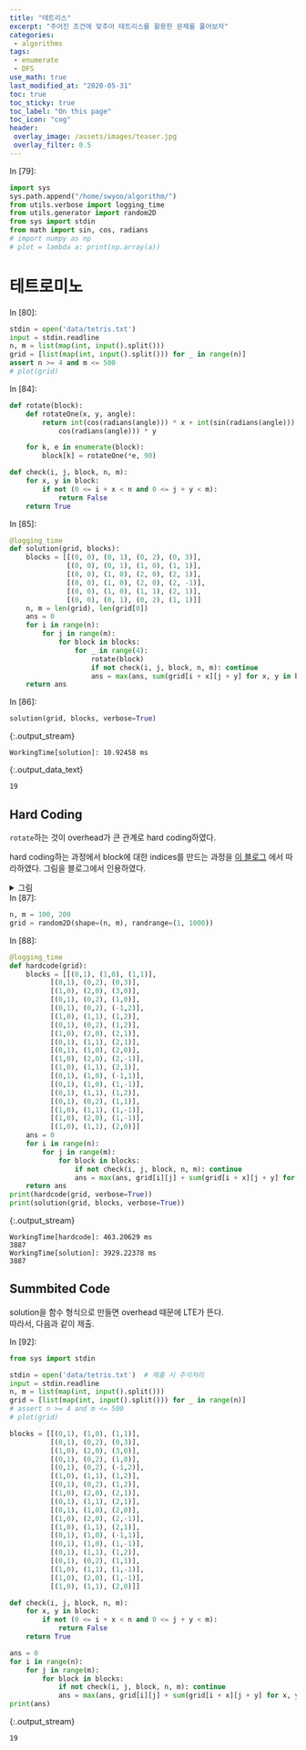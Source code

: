 ```yaml
---
title: "테트리스"
excerpt: "주어진 조건에 맞추어 테트리스를 활용한 문제를 풀어보자"
categories:
 - algorithms
tags:
 - enumerate
 - DFS
use_math: true
last_modified_at: "2020-05-31"
toc: true
toc_sticky: true
toc_label: "On this page"
toc_icon: "cog"
header:
 overlay_image: /assets/images/teaser.jpg
 overlay_filter: 0.5
---
```


<div class="prompt input_prompt">
In&nbsp;[79]:
</div>

<div class="input_area" markdown="1">

```python
import sys
sys.path.append("/home/swyoo/algorithm/")
from utils.verbose import logging_time
from utils.generator import random2D
from sys import stdin
from math import sin, cos, radians
# import numpy as np
# plot = lambda a: print(np.array(a))
```

</div>

# 테트로미노

<div class="prompt input_prompt">
In&nbsp;[80]:
</div>

<div class="input_area" markdown="1">

```python
stdin = open('data/tetris.txt')
input = stdin.readline
n, m = list(map(int, input().split()))
grid = [list(map(int, input().split())) for _ in range(n)]
assert n >= 4 and m <= 500
# plot(grid)
```

</div>

<div class="prompt input_prompt">
In&nbsp;[84]:
</div>

<div class="input_area" markdown="1">

```python
def rotate(block):
    def rotateOne(x, y, angle):
        return int(cos(radians(angle))) * x + int(sin(radians(angle))) * y, - int(sin(radians(angle))) * x + int(
            cos(radians(angle))) * y

    for k, e in enumerate(block):
        block[k] = rotateOne(*e, 90)

def check(i, j, block, n, m):
    for x, y in block:
        if not (0 <= i + x < n and 0 <= j + y < m):
            return False
    return True
```

</div>

<div class="prompt input_prompt">
In&nbsp;[85]:
</div>

<div class="input_area" markdown="1">

```python
@logging_time
def solution(grid, blocks):
    blocks = [[(0, 0), (0, 1), (0, 2), (0, 3)],
              [(0, 0), (0, 1), (1, 0), (1, 1)],
              [(0, 0), (1, 0), (2, 0), (2, 1)],
              [(0, 0), (1, 0), (2, 0), (2, -1)],
              [(0, 0), (1, 0), (1, 1), (2, 1)],
              [(0, 0), (0, 1), (0, 2), (1, 1)]]
    n, m = len(grid), len(grid[0])
    ans = 0
    for i in range(n):
        for j in range(m):
            for block in blocks:
                for _ in range(4):
                    rotate(block)
                    if not check(i, j, block, n, m): continue
                    ans = max(ans, sum(grid[i + x][j + y] for x, y in block))
    return ans
```

</div>

<div class="prompt input_prompt">
In&nbsp;[86]:
</div>

<div class="input_area" markdown="1">

```python
solution(grid, blocks, verbose=True)
```

</div>

{:.output_stream}

```
WorkingTime[solution]: 10.92458 ms

```




{:.output_data_text}

```
19
```



## Hard Coding

`rotate`하는 것이 overhead가 큰 관계로 hard coding하였다. 

hard coding하는 과정에서 block에 대한 indices를 만드는 과정을 [이 블로그](https://rebas.kr/792) 에서 따라하였다. 
그림을 블로그에서 인용하였다. 
<details> <summary> 그림 </summary>
    <p> 19가지 경우의 수가 있다.</p>
    <img src= "https://img1.daumcdn.net/thumb/R1280x0/?scode=mtistory2&fname=http%3A%2F%2Fcfile2.uf.tistory.com%2Fimage%2F99D6FE375C83EA532A613B" width="300">
</details>

<div class="prompt input_prompt">
In&nbsp;[87]:
</div>

<div class="input_area" markdown="1">

```python
n, m = 100, 200
grid = random2D(shape=(n, m), randrange=(1, 1000))
```

</div>

<div class="prompt input_prompt">
In&nbsp;[88]:
</div>

<div class="input_area" markdown="1">

```python
@logging_time
def hardcode(grid):
    blocks = [[(0,1), (1,0), (1,1)],
          [(0,1), (0,2), (0,3)],
          [(1,0), (2,0), (3,0)],
          [(0,1), (0,2), (1,0)],
          [(0,1), (0,2), (-1,2)],
          [(1,0), (1,1), (1,2)],
          [(0,1), (0,2), (1,2)],
          [(1,0), (2,0), (2,1)],
          [(0,1), (1,1), (2,1)],
          [(0,1), (1,0), (2,0)],
          [(1,0), (2,0), (2,-1)],
          [(1,0), (1,1), (2,1)],
          [(0,1), (1,0), (-1,1)],
          [(0,1), (1,0), (1,-1)],
          [(0,1), (1,1), (1,2)],
          [(0,1), (0,2), (1,1)],
          [(1,0), (1,1), (1,-1)],
          [(1,0), (2,0), (1,-1)],
          [(1,0), (1,1), (2,0)]]
    ans = 0
    for i in range(n):
        for j in range(m):
            for block in blocks:
                if not check(i, j, block, n, m): continue
                ans = max(ans, grid[i][j] + sum(grid[i + x][j + y] for x, y in block))
    return ans
print(hardcode(grid, verbose=True))
print(solution(grid, blocks, verbose=True))
```

</div>

{:.output_stream}

```
WorkingTime[hardcode]: 463.20629 ms
3887
WorkingTime[solution]: 3929.22378 ms
3887

```

## Summbited Code

solution을 함수 형식으로 만들면 overhead 때문에 LTE가 뜬다. <br>
따라서, 다음과 같이 제출.

<div class="prompt input_prompt">
In&nbsp;[92]:
</div>

<div class="input_area" markdown="1">

```python
from sys import stdin

stdin = open('data/tetris.txt')  # 제출 시 주석처리
input = stdin.readline
n, m = list(map(int, input().split()))
grid = [list(map(int, input().split())) for _ in range(n)]
# assert n >= 4 and m <= 500
# plot(grid)

blocks = [[(0,1), (1,0), (1,1)],
          [(0,1), (0,2), (0,3)],
          [(1,0), (2,0), (3,0)],
          [(0,1), (0,2), (1,0)],
          [(0,1), (0,2), (-1,2)],
          [(1,0), (1,1), (1,2)],
          [(0,1), (0,2), (1,2)],
          [(1,0), (2,0), (2,1)],
          [(0,1), (1,1), (2,1)],
          [(0,1), (1,0), (2,0)],
          [(1,0), (2,0), (2,-1)],
          [(1,0), (1,1), (2,1)],
          [(0,1), (1,0), (-1,1)],
          [(0,1), (1,0), (1,-1)],
          [(0,1), (1,1), (1,2)],
          [(0,1), (0,2), (1,1)],
          [(1,0), (1,1), (1,-1)],
          [(1,0), (2,0), (1,-1)],
          [(1,0), (1,1), (2,0)]]

def check(i, j, block, n, m):
    for x, y in block:
        if not (0 <= i + x < n and 0 <= j + y < m):
            return False
    return True

ans = 0
for i in range(n):
    for j in range(m):
        for block in blocks:
            if not check(i, j, block, n, m): continue
            ans = max(ans, grid[i][j] + sum(grid[i + x][j + y] for x, y in block))
print(ans)
```

</div>

{:.output_stream}

```
19

```
